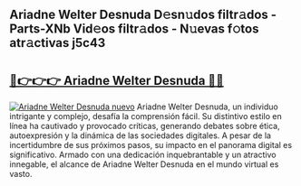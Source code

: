 ## Ariadne Welter Desnuda D𝚎sn𝚞dos filtr𝚊dos - Parts-XNb Vid𝚎os filtr𝚊dos - N𝚞evas f𝚘tos atr𝚊ctivas j5c43

# <h2><a href="http://mb7v7rn.tromn.icu/?c=Ariadne+Welter+Desnuda">🔗👉👉👉 Ariadne Welter Desnuda 🔗🔗</a></h2>

[![Ariadne Welter Desnuda nuevo](https://i.imgur.com/pEAQMta.gif)](http://mb7v7rn.tromn.icu/?c=Ariadne+Welter+Desnuda)
Ariadne Welter Desnuda, un individuo intrigante y complejo, desafía la comprensión fácil. Su distintivo estilo en línea ha cautivado y provocado críticas, generando debates sobre ética, autoexpresión y la dinámica de las sociedades digitales. A pesar de la incertidumbre de sus próximos pasos, su impacto en el panorama digital es significativo. Armado con una dedicación inquebrantable y un atractivo innegable, el alcance de Ariadne Welter Desnuda en el mundo virtual es vasto.
